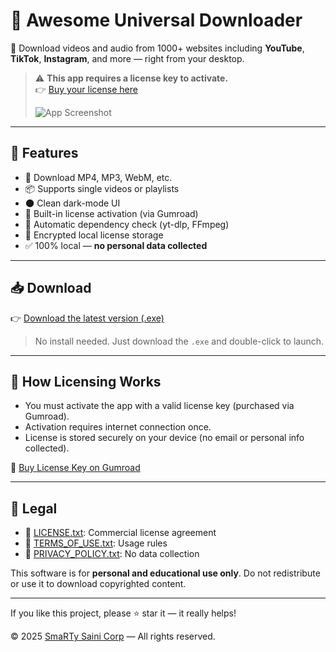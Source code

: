# 🧰 Awesome Universal Downloader

🚀 Download videos and audio from 1000+ websites including **YouTube**, **TikTok**, **Instagram**, and more — right from your desktop.

> ⚠️ **This app requires a license key to activate.**  
> 👉 [Buy your license here](https://smartysaini.gumroad.com/l/uztof)
>
> ![App Screenshot](https://public-files.gumroad.com/r8wzgcvy5z91y1m69gngwkjzvo7n)


---

## 🎯 Features

- 🔽 Download MP4, MP3, WebM, etc.
- 📦 Supports single videos or playlists
- 🌑 Clean dark-mode UI
- 🔐 Built-in license activation (via Gumroad)
- 🧩 Automatic dependency check (yt-dlp, FFmpeg)
- 🧾 Encrypted local license storage
- ✅ 100% local — **no personal data collected**

---

## 📥 Download

👉 [Download the latest version (.exe)](https://github.com/SmaRTy-Saini/Awesome-Universal-Downloader/releases)

> No install needed. Just download the `.exe` and double-click to launch.

---

## 🔐 How Licensing Works

- You must activate the app with a valid license key (purchased via Gumroad).
- Activation requires internet connection once.
- License is stored securely on your device (no email or personal info collected).

🔗 [Buy License Key on Gumroad](https://smartysaini.gumroad.com/l/uztof)

---

## 📃 Legal

- 🔸 [LICENSE.txt](LICENSE.txt): Commercial license agreement
- 🔸 [TERMS_OF_USE.txt](TERMS_OF_USE.txt): Usage rules
- 🔸 [PRIVACY_POLICY.txt](PRIVACY_POLICY.txt): No data collection

This software is for **personal and educational use only**. Do not redistribute or use it to download copyrighted content.

---

If you like this project, please ⭐ star it — it really helps!


© 2025 [SmaRTy Saini Corp](https://github.com/SmaRTy-Saini) — All rights reserved.
